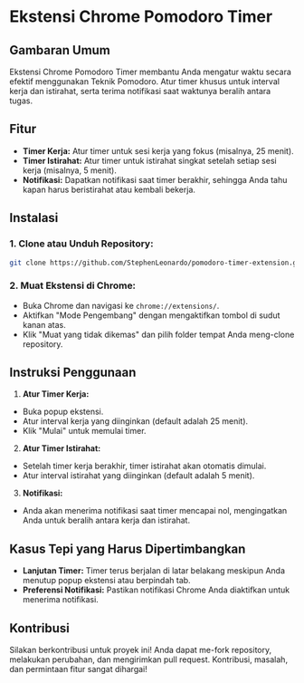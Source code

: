 # **Ekstensi Chrome Pomodoro Timer**

## **Gambaran Umum**

Ekstensi Chrome Pomodoro Timer membantu Anda mengatur waktu secara efektif menggunakan Teknik Pomodoro. Atur timer khusus untuk interval kerja dan istirahat, serta terima notifikasi saat waktunya beralih antara tugas.

## **Fitur**

- **Timer Kerja:** Atur timer untuk sesi kerja yang fokus (misalnya, 25 menit).
- **Timer Istirahat:** Atur timer untuk istirahat singkat setelah setiap sesi kerja (misalnya, 5 menit).
- **Notifikasi:** Dapatkan notifikasi saat timer berakhir, sehingga Anda tahu kapan harus beristirahat atau kembali bekerja.

## **Instalasi**

### 1. Clone atau Unduh Repository:
```bash
git clone https://github.com/StephenLeonardo/pomodoro-timer-extension.git
```

### 2. Muat Ekstensi di Chrome:
- Buka Chrome dan navigasi ke `chrome://extensions/`.
- Aktifkan "Mode Pengembang" dengan mengaktifkan tombol di sudut kanan atas.
- Klik "Muat yang tidak dikemas" dan pilih folder tempat Anda meng-clone repository.

## **Instruksi Penggunaan**

1. **Atur Timer Kerja:**
- Buka popup ekstensi.
- Atur interval kerja yang diinginkan (default adalah 25 menit).
- Klik "Mulai" untuk memulai timer.

2. **Atur Timer Istirahat:**
- Setelah timer kerja berakhir, timer istirahat akan otomatis dimulai.
- Atur interval istirahat yang diinginkan (default adalah 5 menit).

3. **Notifikasi:**
- Anda akan menerima notifikasi saat timer mencapai nol, mengingatkan Anda untuk beralih antara kerja dan istirahat.

## **Kasus Tepi yang Harus Dipertimbangkan**

- **Lanjutan Timer:** Timer terus berjalan di latar belakang meskipun Anda menutup popup ekstensi atau berpindah tab.
- **Preferensi Notifikasi:** Pastikan notifikasi Chrome Anda diaktifkan untuk menerima notifikasi.

## **Kontribusi**

Silakan berkontribusi untuk proyek ini! Anda dapat me-fork repository, melakukan perubahan, dan mengirimkan pull request. Kontribusi, masalah, dan permintaan fitur sangat dihargai!
